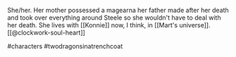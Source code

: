 She/her. Her mother possessed a magearna her father made after her death and took over everything around Steele so she wouldn't have to deal with her death. She lives with [[Konnie]] now, I think, in [[Mart's universe]]. [[@clockwork-soul-heart]]

#characters #twodragonsinatrenchcoat 